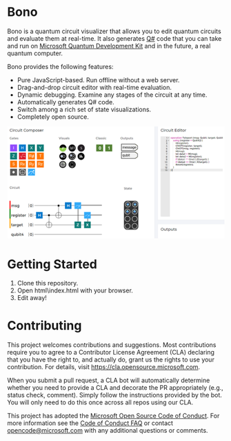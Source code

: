 # Bono

Bono is a quantum circuit visualizer that allows you to edit quantum circuits and evaluate them at real-time. It also generates [Q#](https://docs.microsoft.com/en-us/quantum/language/?view=qsharp-preview) code that you can take and run on [Microsoft Quantum Development Kit](https://www.microsoft.com/en-us/quantum/development-kit) and in the future, a real quantum computer.

Bono provides the following features:

* Pure JavaScript-based. Run offline without a web server.
* Drag-and-drop circuit editor with real-time evaluation.
* Dynamic debugging. Examine any stages of the circuit at any time. 
* Automatically generates Q# code.
* Switch among a rich set of state visualizations. 
* Completely open source. 

![Bono](docs/imgs/bono-screen.png)
# Getting Started

1. Clone this repository.
2. Open html\index.html with your browser.
3. Edit away!

# Contributing

This project welcomes contributions and suggestions.  Most contributions require you to agree to a
Contributor License Agreement (CLA) declaring that you have the right to, and actually do, grant us
the rights to use your contribution. For details, visit https://cla.opensource.microsoft.com.

When you submit a pull request, a CLA bot will automatically determine whether you need to provide
a CLA and decorate the PR appropriately (e.g., status check, comment). Simply follow the instructions
provided by the bot. You will only need to do this once across all repos using our CLA.

This project has adopted the [Microsoft Open Source Code of Conduct](https://opensource.microsoft.com/codeofconduct/).
For more information see the [Code of Conduct FAQ](https://opensource.microsoft.com/codeofconduct/faq/) or
contact [opencode@microsoft.com](mailto:opencode@microsoft.com) with any additional questions or comments.
